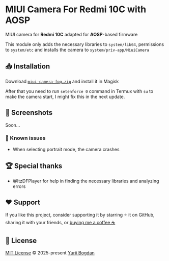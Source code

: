 # MIUI Camera For Redmi 10C with AOSP

MIUI camera for **Redmi 10C** adapted for **AOSP**-based firmware

This module only adds the necessary libraries to `system/lib64`, permissions to `system/etc` and installs the camera to `system/priv-app/MiuiCamera`

## 📥 Installation

Download [`miui-camera-fog.zip`](https://github.com/okineadev/miui-camera-fog/releases/latest/miui-camera-fog.zip) and install it in Magisk

After that you need to run `setenforce 0` command in Termux with `su` to make the camera start, I might fix this in the next update.

## 📸 Screenshots

Soon...

### 🤔 Known issues

- When selecting portrait mode, the camera crashes

## 🏆 Special thanks

- @ItzDFPlayer for help in finding the necessary libraries and analyzing errors

## ❤️ Support

If you like this project, consider supporting it by starring ⭐ it on GitHub, sharing it with your friends, or [buying me a coffee ☕](https://github.com/okineadev/miui-camera-fog?sponsor=1)

## 📜 License

[MIT License](./LICENSE) © 2025-present [Yurii Bogdan](https://github.com/okineadev)

